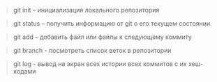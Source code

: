 > git init – инициализация локального репозитория

> git status – получить информацию от git о его текущем состоянии

> git add – добавить файл или файлы к следующему коммиту

> git branch - посмотреть список веток в репозитории

> git log - вывод на экран всех истории всех коммитов с их хеш-кодами
